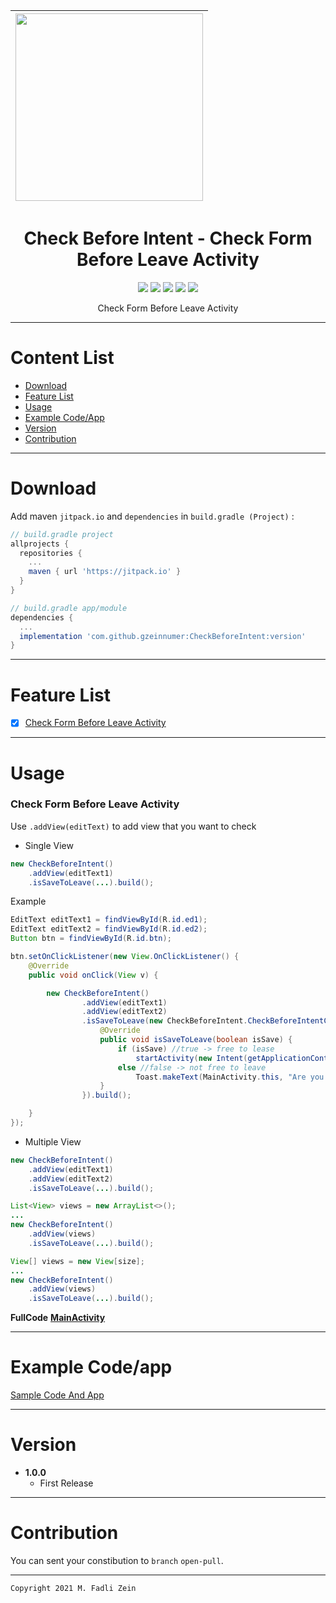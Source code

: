 | <img src="https://github.com/gzeinnumer/CheckBeforeIntent/blob/master/preview/example1.gif" width="300"/> |
|:--------------------------------------------------------------------------------------------------------------|

<h1 align="center">
    Check Before Intent - Check Form Before Leave Activity
</h1>

<div align="center">
    <a><img src="https://img.shields.io/badge/Version-0.0.1-brightgreen.svg?style=flat"></a>
    <a><img src="https://img.shields.io/badge/ID-gzeinnumer-blue.svg?style=flat"></a>
    <a><img src="https://img.shields.io/badge/Java-Suport-green?logo=java&style=flat"></a>
    <a><img src="https://img.shields.io/badge/Kotlin-Suport-green?logo=kotlin&style=flat"></a>
    <a href="https://github.com/gzeinnumer"><img src="https://img.shields.io/github/followers/gzeinnumer?label=follow&style=social"></a>
    <br>
    <p>Check Form Before Leave Activity</p>
</div>

---
# Content List
* [Download](#download)
* [Feature List](#feature-list)
* [Usage](#usage)
* [Example Code/App](#example-codeapp)
* [Version](#version)
* [Contribution](#contribution)

---
# Download
Add maven `jitpack.io` and `dependencies` in `build.gradle (Project)` :
```gradle
// build.gradle project
allprojects {
  repositories {
    ...
    maven { url 'https://jitpack.io' }
  }
}

// build.gradle app/module
dependencies {
  ...
  implementation 'com.github.gzeinnumer:CheckBeforeIntent:version'
}
```

---
# Feature List
- [x] [Check Form Before Leave Activity](#check-form-before-leave-activity)

---
# Usage

### Check Form Before Leave Activity

Use `.addView(editText)` to add view that you want to check
* Single View
```java
new CheckBeforeIntent()
    .addView(editText1)
    .isSaveToLeave(...).build();
```

Example
```java
EditText editText1 = findViewById(R.id.ed1);
EditText editText2 = findViewById(R.id.ed2);
Button btn = findViewById(R.id.btn);

btn.setOnClickListener(new View.OnClickListener() {
    @Override
    public void onClick(View v) {

        new CheckBeforeIntent()
                .addView(editText1)
                .addView(editText2)
                .isSaveToLeave(new CheckBeforeIntent.CheckBeforeIntentCallBack() {
                    @Override
                    public void isSaveToLeave(boolean isSave) {
                        if (isSave) //true -> free to lease
                            startActivity(new Intent(getApplicationContext(), MainActivity.class));
                        else //false -> not free to leave
                            Toast.makeText(MainActivity.this, "Are you sure leave the activity", Toast.LENGTH_SHORT).show();
                    }
                }).build();

    }
});
```

* Multiple View
```java
new CheckBeforeIntent()
    .addView(editText1)
    .addView(editText2)
    .isSaveToLeave(...).build();
```
```java
List<View> views = new ArrayList<>();
...
new CheckBeforeIntent()
    .addView(views)
    .isSaveToLeave(...).build();
```
```java
View[] views = new View[size];
...
new CheckBeforeIntent()
    .addView(views)
    .isSaveToLeave(...).build();
```

**FullCode**
[**MainActivity**](https://github.com/gzeinnumer/CheckBeforeIntent/blob/master/app/src/main/java/com/gzeinnumer/checkbeforeintent/MainActivity.java)

---
# Example Code/app

[Sample Code And App](https://github.com/gzeinnumer/CheckBeforeIntentExample)

---
# Version
- **1.0.0**
  - First Release

---
# Contribution
You can sent your constibution to `branch` `open-pull`.

---

```
Copyright 2021 M. Fadli Zein
```

